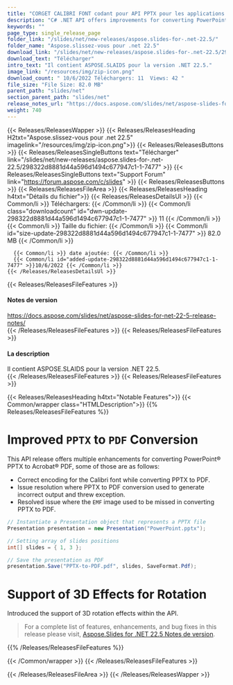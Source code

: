 ```yaml
---
title: "CORGET CALIBRI FONT codant pour API PPTX pour les applications C #, ASP.NET"
description: "C# .NET API offers improvements for converting PowerPoint® to PDF; e.g. correct Calibri font encoding in PPTX to PDF conversion,  supports 3D rotation effects."
keywords: ""
page_type: single_release_page
folder_link: "/slides/net/new-releases/aspose.slides-for-.net-22.5/"
folder_name: "Aspose.slissez-vous pour .net 22.5"
download_link: "/slides/net/new-releases/aspose.slides-for-.net-22.5/298322d8881d44a596d1494c677947c1-1-7477"
download_text: "Télécharger"
intro_text: "Il contient ASPOSE.SLAIDS pour la version .NET 22.5."
image_link: "/resources/img/zip-icon.png"
download_count: " 10/6/2022 Téléchargers: 11  Views: 42 "
file_size: "File Size: 82.0 MB"
parent_path: "slides/net"
section_parent_path: "slides/net"
release_notes_url: "https://docs.aspose.com/slides/net/aspose-slides-for-net-22-5-release-notes/"
weight: 740
---
```


{{< Releases/ReleasesWapper >}}
  {{< Releases/ReleasesHeading H2txt="Aspose.slissez-vous pour .net 22.5" imagelink="/resources/img/zip-icon.png">}}
  {{< Releases/ReleasesButtons >}}
    {{< Releases/ReleasesSingleButtons text="Télécharger" link="/slides/net/new-releases/aspose.slides-for-.net-22.5/298322d8881d44a596d1494c677947c1-1-7477" >}}
    {{< Releases/ReleasesSingleButtons text="Support Forum" link="https://forum.aspose.com/c/slides" >}}
  {{< Releases/ReleasesButtons >}}
  {{< Releases/ReleasesFileArea >}}
    {{< Releases/ReleasesHeading h4txt="Détails du fichier">}}
    {{< Releases/ReleasesDetailsUl >}}
      {{< Common/li >}} Téléchargers: {{< /Common/li >}}
      {{< Common/li class="downloadcount" id="dwn-update-298322d8881d44a596d1494c677947c1-1-7477" >}} 11 {{< /Common/li >}}
      {{< Common/li >}} Taille du fichier: {{< /Common/li >}}
      {{< Common/li id="size-update-298322d8881d44a596d1494c677947c1-1-7477" >}} 82.0 MB {{< /Common/li >}}

      {{< Common/li >}} date ajoutée: {{< /Common/li >}}
      {{< Common/li id="added-update-298322d8881d44a596d1494c677947c1-1-7477" >}}10/6/2022 {{< /Common/li >}}
    {{< /Releases/ReleasesDetailsUl >}}

  {{< Releases/ReleasesFileFeatures >}}
      <h4>Notes de version</h4><div><a href='https://docs.aspose.com/slides/net/aspose-slides-for-net-22-5-release-notes/'>https://docs.aspose.com/slides/net/aspose-slides-for-net-22-5-release-notes/</a></div>
  {{< /Releases/ReleasesFileFeatures >}}
  {{< Releases/ReleasesFileFeatures >}}
      <h4>La description</h4><div class="HTMLDescription">Il contient ASPOSE.SLAIDS pour la version .NET 22.5.</div>
  {{< /Releases/ReleasesFileFeatures >}}
{{< Releases/ReleasesFileFeatures >}}

{{< Releases/ReleasesHeading h4txt="Notable Features">}}
{{< Common/wrapper class="HTMLDescription">}}
{{% Releases/ReleasesFileFeatures %}}

# Improved `PPTX` to `PDF` Conversion

This API release offers multiple enhancements for converting PowerPoint&reg; PPTX to Acrobat&reg; PDF, some of those are as follows:

- Correct encoding for the Calibri font while converting PPTX to PDF.
- Issue resolution where PPTX to PDF conversion used to generate incorrect output and threw exception.
- Resolved issue where the `EMF` image used to be missed in converting PPTX to PDF.

```csharp
// Instantiate a Presentation object that represents a PPTX file
Presentation presentation = new Presentation("PowerPoint.pptx");

// Setting array of slides positions
int[] slides = { 1, 3 };

// Save the presentation as PDF
presentation.Save("PPTX-to-PDF.pdf", slides, SaveFormat.Pdf);
```

# Support of 3D Effects for Rotation

Introduced the support of 3D rotation effects within the API.

> For a complete list of features, enhancements, and bug fixes in this release please visit, [Aspose.Slides for .NET 22.5 Notes de version](https://docs.aspose.com/slides/net/aspose-slides-for-net-22-5-release-notes/).

{{% /Releases/ReleasesFileFeatures %}}

{{< /Common/wrapper >}}
{{< /Releases/ReleasesFileFeatures >}}

{{< /Releases/ReleasesFileArea >}}
{{< /Releases/ReleasesWapper >}}
